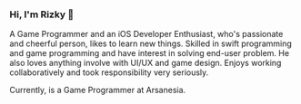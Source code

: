 ### Hi, I'm Rizky 👋

A Game Programmer and an iOS Developer Enthusiast, who's passionate and cheerful person, likes to learn new things. Skilled in swift programming and game programming and have interest in solving end-user problem. He also loves anything involve with UI/UX and game design. Enjoys working collaboratively and took responsibility very seriously.

Currently, is a Game Programmer at Arsanesia. <!--And looking for the oportunity to work and grow as an iOS Developer.-->

<!--
**shikirie/shikirie** is a ✨ _special_ ✨ repository because its `README.md` (this file) appears on your GitHub profile.

Here are some ideas to get you started:

- 🔭 I’m currently working on ...
- 🌱 I’m currently learning ...
- 👯 I’m looking to collaborate on ...
- 🤔 I’m looking for help with ...
- 💬 Ask me about ...
- 📫 How to reach me: ...
- 😄 Pronouns: ...
- ⚡ Fun fact: ...
-->
